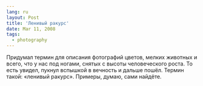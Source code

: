 ```yaml
---
lang: ru
layout: Post
title: 'Ленивый ракурс'
date: Mar 11, 2008
tags:
  - photography
---
```


Придумал термин для описания фотографий цветов, мелких животных и всего, что у нас под ногами, снятых с высоты человеческого роста. То есть увидел, пукнул вспышкой в вечность и дальше пошёл. Термин такой: «ленивый ракурс». Примеры, думаю, сами найдёте.
